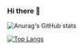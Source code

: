 <!--
**myharr/myharr** is a ✨ _special_ ✨ repository because its `README.md` (this file) appears on your GitHub profile.

Here are some ideas to get you started:

- 🔭 I’m currently working on ...
- 🌱 I’m currently learning ...
- 👯 I’m looking to collaborate on ...
- 🤔 I’m looking for help with ...
- 💬 Ask me about ...
- 📫 How to reach me: ...
- 😄 Pronouns: ...
- ⚡ Fun fact: ...
-->
### Hi there 👋

<!--https://github.com/anuraghazra/github-readme-stats#github-stats-card主题-->
<!--主题样式dark, radical, merko, gruvbox, tokyonight, onedark, cobalt, synthwave, highcontrast, dracula-->
![Anurag's GitHub stats](https://github-readme-stats.vercel.app/api?username=myharr&show_icons=true&count_private=true&theme=vue-dark)

<!--https://github.com/anuraghazra/github-readme-stats#github-stats-card热门语言卡-->
[![Top Langs](https://github-readme-stats.vercel.app/api/top-langs/?username=myharr)](https://github.com/myharr/wx-service)
